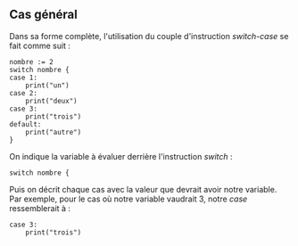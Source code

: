 ## Cas général

Dans sa forme complète, l'utilisation du couple d'instruction _switch-case_ se fait comme suit :

```
nombre := 2
switch nombre {
case 1:
    print("un")
case 2:
    print("deux")
case 3:
    print("trois")
default:
    print("autre")
}
```

On indique la variable à évaluer derrière l'instruction _switch_ :

```
switch nombre {
```

Puis on décrit chaque cas avec la valeur que devrait avoir notre variable. Par exemple, pour le cas où notre variable vaudrait 3, notre _case_ ressemblerait à :

```
case 3:
    print("trois")
```

